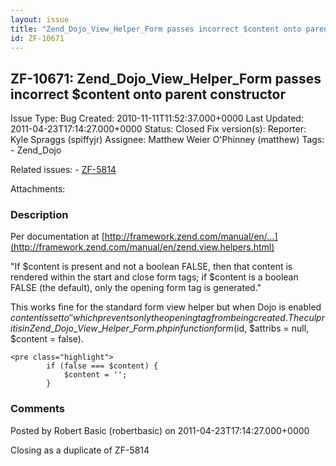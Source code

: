 ```yaml
---
layout: issue
title: "Zend_Dojo_View_Helper_Form passes incorrect $content onto parent constructor"
id: ZF-10671
---
```


ZF-10671: Zend\_Dojo\_View\_Helper\_Form passes incorrect $content onto parent constructor
------------------------------------------------------------------------------------------

 Issue Type: Bug Created: 2010-11-11T11:52:37.000+0000 Last Updated: 2011-04-23T17:14:27.000+0000 Status: Closed Fix version(s): 
 Reporter:  Kyle Spraggs (spiffyjr)  Assignee:  Matthew Weier O'Phinney (matthew)  Tags: - Zend\_Dojo
 
 Related issues: - [ZF-5814](/issues/browse/ZF-5814)
 
 Attachments: 
### Description

Per documentation at [http://framework.zend.com/manual/en/…](http://framework.zend.com/manual/en/zend.view.helpers.html)

"If $content is present and not a boolean FALSE, then that content is rendered within the start and close form tags; if $content is a boolean FALSE (the default), only the opening form tag is generated."

This works fine for the standard form view helper but when Dojo is enabled $content is set to '' which prevents only the opening tag from being created. The culprit is in Zend\_Dojo\_View\_Helper\_Form.php in function form($id, $attribs = null, $content = false).

 
    <pre class="highlight">
            if (false === $content) {
                $content = '';
            }


 

 

### Comments

Posted by Robert Basic (robertbasic) on 2011-04-23T17:14:27.000+0000

Closing as a duplicate of ZF-5814

 

 